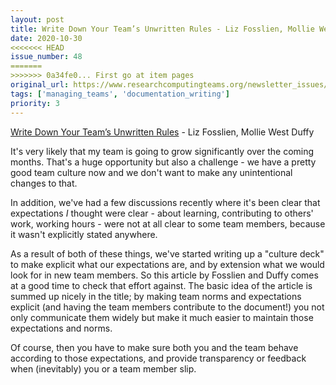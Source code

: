 ```yaml
---
layout: post
title: Write Down Your Team’s Unwritten Rules - Liz Fosslien, Mollie West Duffy
date: 2020-10-30
<<<<<<< HEAD
issue_number: 48
=======
>>>>>>> 0a34fe0... First go at item pages
original_url: https://www.researchcomputingteams.org/newsletter_issues/0048
tags: ['managing_teams', 'documentation_writing']
priority: 3
---
```


<!-- markdownlint-disable MD033 -->
<!-- markdownlint-disable MD041 -->
<!-- markdownlint-disable MD049 -->

[Write Down Your Team’s Unwritten Rules](https://hbr.org/2020/10/write-down-your-teams-unwritten-rules) - Liz Fosslien, Mollie West Duffy

It's very likely that my team is going to grow significantly over the coming months. That's a huge opportunity but also a challenge - we have a pretty good team culture now and we don't want to make any unintentional changes to that.

In addition, we've had a few discussions recently where it's been clear that expectations *I* thought were clear - about learning, contributing to others' work, working hours - were not at all clear to some team members, because it wasn't explicitly stated anywhere.

As a result of both of these things, we've started writing up a "culture deck" to make explicit what our expectations are, and by extension what we would look for in new team members. So this article by Fosslien and Duffy comes at a good time to check that effort against. The basic idea of the article is summed up nicely in the title; by making team norms and expectations explicit (and having the team members contribute to the document!) you not only communicate them widely but make it much easier to maintain those expectations and norms.

Of course, then you have to make sure both you and the team behave according to those expectations, and provide transparency or feedback when (inevitably) you or a team member slip.